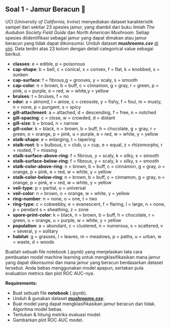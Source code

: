 ## **Soal 1 - Jamur Beracun 🍄**

UCI (_University of California, Irvine_) menyediakan dataset karakteristik sampel dari sekitar 23 spesies jamur, yang diambil dari buku ilmiah _The Audubon Society Field Guide_ dan _North American Mushroom_. Setiap spesies diidentifikasi sebagai jamur yang dapat dimakan atau jamur beracun yang tidak dapat dikonsumsi. Unduh dataset __*mushrooms.csv*__ [di sini](./datasets/mushrooms.csv). Data terdiri atas 23 kolom dengan detail categorical value sebagai berikut.
- __classes__: e = edible, p = poisonous
- __cap-shape__: b = bell, c = conical, x = convex, f = flat, k = knobbed, s = sunken
- __cap-surface__: f = fibrous,g = grooves, y = scaly, s = smooth
- __cap-color__: n = brown, b = buff, c = cinnamon, g = gray, r = green, p = pink, u = purple, e = red, w = white,y = yellow
- __bruises__: t = bruises, f = no
- __odor__: a = almond, l = anise, c = creosote, y = fishy, f = foul, m = musty, n = none, p = pungent, s = spicy
- __gill-attachment__: a = attached, d = descending, f = free, n = notched
- __gill-spacing__: c = close, w = crowded, d = distant
- __gill-size__: b = broad, n = narrow
- __gill-color__: k = black, n = brown, b = buff, h = chocolate, g = gray, r = green, o = orange, p = pink, u = purple, e = red, w = white, y = yellow
- __stalk-shape__:  e = enlarging, t = tapering
- __stalk-root__: b = bulbous, c = club, u = cup, e = equal, z = rhizomorphs, r = rooted, ? = missing
- __stalk-surface-above-ring__: f = fibrous, y = scaly, k = silky, s = smooth
- __stalk-surface-below-ring__: f = fibrous, y = scaly, k = silky, s = smooth
- __stalk-color-above-ring__: n = brown, b = buff, c = cinnamon, g = gray, o = orange, p = pink, e = red, w = white, y = yellow
- __stalk-color-below-ring__: n = brown, b = buff, c = cinnamon, g = gray, o = orange, p = pink, e = red, w = white, y = yellow
- __veil-type__: p = partial, u = universal
- __veil-color__: n = brown, o = orange, w = white, y = yellow
- __ring-number__: n = none, o = one, t = two
- __ring-type__: c = cobwebby, e = evanescent, f = flaring, l = large, n = none, p = pendant s = sheathing, z = zone
- __spore-print-color__: k = black, n = brown, b = buff, h = chocolate, r = green, o = orange, u = purple, w = white, y = yellow
- __population__: a = abundant, c = clustered, n = numerous, s = scattered, v = several, y = solitary
- __habitat__: g = grasses, l = leaves, m = meadows, p = paths, u = urban, w = waste, d = woods

Buatlah sebuah file notebook (_.ipynb_) yang menjelaskan tata cara pembuatan model machine learning untuk mengklasifikasikan mana jamur yang dapat dikonsumsi dan mana jamur yang beracun berdasarkan dataset tersebut. Anda bebas menggunakan model apapun, sertakan pula evaluation metrics dan plot ROC AUC-nya.

__Requirements:__

- Buat sebuah file __notebook__ (_.ipynb_).
- Unduh & gunakan dataset [__*mushrooms.csv*__](./datasets/mushrooms.csv).
- Buat model yang dapat mengklasifikasikan jamur beracun dan tidak. Algoritma model bebas.
- Tentukan & hitung metriks evaluasi model.
- Gambarkan plot ROC AUC model.

